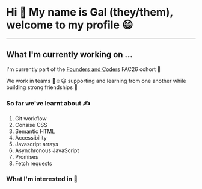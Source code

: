 # Hi :wave: My name is Gal (they/them), welcome to my profile :smile:

---

## What I'm currently working on ...

I'm currently part of the [Founders and Coders](https://www.foundersandcoders.com/) FAC26 cohort 🎏

We work in teams 🙂☺️😃 supporting and learning from one another while building strong friendships 💪

### So far we've learnt about ✍️ 
1. Git workflow 
2. Consise CSS
3. Semantic HTML
4. Accessibility
5. Javascript arrays
6. Asynchronous JavaScript  
7. Promises 
8. Fetch requests 

### What I'm interested in 🫠







<!--
**d0g3bl2/d0g3bl2** is a ✨ _special_ ✨ repository because its `README.md` (this file) appears on your GitHub profile.

Here are some ideas to get you started:

- 🔭 I’m currently working on ...
- 🌱 I’m currently learning ...
- 👯 I’m looking to collaborate on ...
- 🤔 I’m looking for help with ...
- 💬 Ask me about ...
- 📫 How to reach me: ...
- 😄 Pronouns: ...
- ⚡ Fun fact: ...
-->
